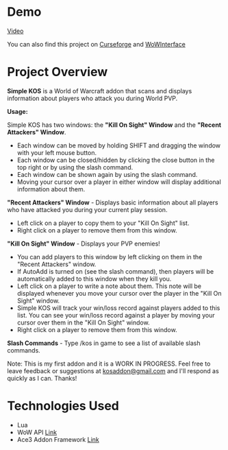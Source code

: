 # Demo
[Video](https://youtube.com)

You can also find this project on [Curseforge](https://www.curseforge.com/wow/addons/simple-kos) and [WoWInterface](https://www.wowinterface.com/downloads/info26125-SimpleKOS.html)
# Project Overview
**Simple KOS** is a World of Warcraft addon that scans and displays information about players who attack you during World PVP.  

**Usage:**

Simple KOS has two windows: the **"Kill On Sight" Window** and the **"Recent Attackers" Window**. 

* Each window can be moved by holding SHIFT and dragging the window with your left mouse button.
* Each window can be closed/hidden by clicking the close button in the top right or by using the slash command.
* Each window can be shown again by using the slash command.
* Moving your cursor over a player in either window will display additional information about them.
 
**"Recent Attackers" Window** - Displays basic information about all players who have attacked you during your current play session.

* Left click on a player to copy them to your "Kill On Sight" list.
* Right click on a player to remove them from this window.
 

**"Kill On Sight" Window** - Displays your PVP enemies! 

* You can add players to this window by left clicking on them in the "Recent Attackers" window.
* If AutoAdd is turned on (see the slash command), then players will be automatically added to this window when they kill you.
* Left click on a player to write a note about them. This note will be displayed whenever you move your cursor over the player in the "Kill On Sight" window.
* Simple KOS will track your win/loss record against players added to this list. You can see your win/loss record against a player by moving your cursor over them in the "Kill On Sight" window.
* Right click on a player to remove them from this window. 
 

**Slash Commands** - Type /kos in game to see a list of available slash commands. 

Note: This is my first addon and it is a WORK IN PROGRESS. Feel free to leave feedback or suggestions at kosaddon@gmail.com and I'll respond as quickly as I can. Thanks!

# Technologies Used
* Lua
* WoW API [Link](https://wowprogramming.com/docs/api.html)
* Ace3 Addon Framework [Link](https://www.wowace.com/projects/ace3/pages/getting-started)
